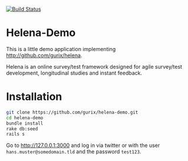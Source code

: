 [![Build Status](https://travis-ci.org/gurix/helena-demo.svg?branch=master)](https://travis-ci.org/gurix/helena-demo)

# Helena-Demo
This is a little demo application implementing http://github.com/gurix/helena.

Helena is an online survey/test framework designed for agile survey/test development, longitudinal studies and instant feedback.

# Installation

```sh
git clone https://github.com/gurix/helena-demo.git
cd helena-demo
bundle install
rake db:seed
rails s
```

Go to http://127.0.0.1:3000 and log in via twitter or with the user `hans.muster@somedomain.tld` and the password `test123`.
